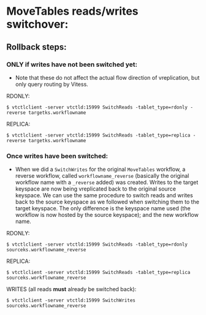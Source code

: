# MoveTables reads/writes switchover:


## Rollback steps:

### **ONLY** if writes have not been switched yet:

  * Note that these do not affect the actual flow direction of vreplication,
    but only query routing by Vitess.

RDONLY:

```
$ vtctlclient -server vtctld:15999 SwitchReads -tablet_type=rdonly -reverse targetks.workflowname
```

REPLICA:

```
$ vtctlclient -server vtctld:15999 SwitchReads -tablet_type=replica -reverse targetks.workflowname
```


### Once writes have been switched:

  * When we did a `SwitchWrites` for the original `MoveTables` workflow, a
    reverse workflow, called `workflowname_reverse` (basically the original
    workflow name with a `_reverse` added) was created.  Writes to the target
    keyspace are now being vreplicated back to the original source keyspace.
    We can use the same procedure to switch reads and writes back to the
    source keyspace as we followed when switching them to the target keyspace.
    The only difference is the keyspace name used (the workflow is now hosted
    by the source keyspace);  and the new workflow name.

RDONLY:

```
$ vtctlclient -server vtctld:15999 SwitchReads -tablet_type=rdonly sourceks.workflowname_reverse
```

REPLICA:

```
$ vtctlclient -server vtctld:15999 SwitchReads -tablet_type=replica sourceks.workflowname_reverse
```


WRITES (all reads **must** already be switched back):

```
$ vtctlclient -server vtctld:15999 SwitchWrites sourceks.workflowname_reverse
```
